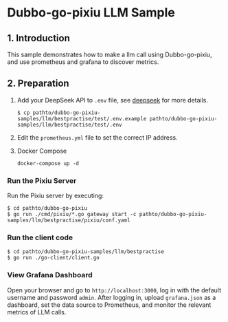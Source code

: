 # **Dubbo-go-pixiu LLM Sample**

## 1. **Introduction**

This sample demonstrates how to make a llm call using Dubbo-go-pixiu, and use prometheus and grafana to discover metrics.

## 2. **Preparation**

1. Add your DeepSeek API to `.env` file, see [deepseek](https://platform.deepseek.com) for more details.

    ```shell
    $ cp pathto/dubbo-go-pixiu-samples/llm/bestpractise/test/.env.example pathto/dubbo-go-pixiu-samples/llm/bestpractise/test/.env
    ```
   
2. Edit the `prometheus.yml` file to set the correct IP address.

3. Docker Compose
    ```shell
    docker-compose up -d
    ```

### **Run the Pixiu Server**

Run the Pixiu server by executing:

```shell
$ cd pathto/dubbo-go-pixiu
$ go run ./cmd/pixiu/*.go gateway start -c pathto/dubbo-go-pixiu-samples/llm/bestpractise/pixiu/conf.yaml
```

### **Run the client code**

```shell
$ cd pathto/dubbo-go-pixiu-samples/llm/bestpractise
$ go run ./go-client/client.go
```

### **View Grafana Dashboard**

Open your browser and go to `http://localhost:3000`, log in with the default username and password `admin`. After logging in, upload `grafana.json` as a dashboard, set the data source to Prometheus, and monitor the relevant metrics of LLM calls.